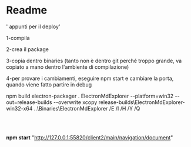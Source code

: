 ﻿# Readme

' appunti per il deploy'

1-compila

2-crea il package

3-copia dentro binaries (tanto non è dentro git perché troppo grande, va copiato a mano dentro l'ambiente di compilazione)

4-per provare i cambiamenti, eseguire npm start e cambiare la porta, quando viene fatto partire in debug

npm build
electron-packager . ElectronMdExplorer --platform=win32 --out=release-builds --overwrite
xcopy release-builds\ElectronMdExplorer-win32-x64 ..\Binaries\ElectronMdExplorer /E /I /H /Y /Q

<br />

<br />

**npm start** "<http://127.0.0.1:55820/client2/main/navigation/document>"
